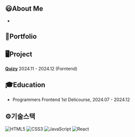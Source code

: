 ## 😃About Me
-  

## 📃Portfolio


## 🖥Project
**[Quizy](https://github.com/prgrms-web-devcourse-final-project/WEB1_1_Endpoint_FE)** 2024.11 - 2024.12 (Forntend)

## 🎓Education
- Programmers Frontend 1st Delicourse, 2024.07 - 2024.12

## ⚙기술스택
![HTML5](https://img.shields.io/badge/-HTML5-E34F26?style=flat-square&logo=html5&logoColor=white)
![CSS3](https://img.shields.io/badge/-CSS3-1572B6?style=flat-square&logo=css3)
![JavaScript](https://img.shields.io/badge/-JavaScript-F7DF1E?style=flat-square&logo=javascript&logoColor=white)
![React](https://img.shields.io/badge/-React-61DAFB?style=flat-square&logo=react&logoColor=white)
